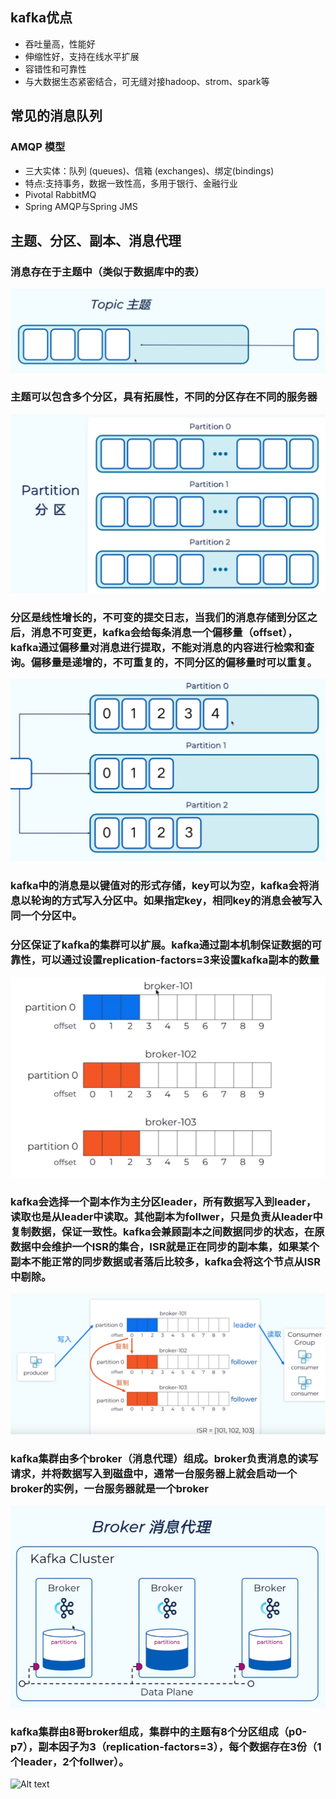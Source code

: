 ## kafka优点
- 吞吐量高，性能好
- 伸缩性好，支持在线水平扩展
- 容错性和可靠性
- 与大数据生态紧密结合，可无缝对接hadoop、strom、spark等
## 常见的消息队列
### AMQP 模型
- 三大实体：队列 (queues)、信箱 (exchanges)、绑定(bindings)
- 特点:支持事务，数据一致性高，多用于银行、金融行业
- Pivotal RabbitMQ
- Spring AMQP与Spring JMS

## 主题、分区、副本、消息代理
### 消息存在于主题中（类似于数据库中的表）
![Alt text](pic/image1.png)
### 主题可以包含多个分区，具有拓展性，不同的分区存在不同的服务器
![Alt text](pic/image2.png)
### 分区是线性增长的，不可变的提交日志，当我们的消息存储到分区之后，消息不可变更，kafka会给每条消息一个偏移量（offset），kafka通过偏移量对消息进行提取，不能对消息的内容进行检索和查询。偏移量是递增的，不可重复的，不同分区的偏移量时可以重复。
![Alt text](pic/image3.png)
### kafka中的消息是以键值对的形式存储，key可以为空，kafka会将消息以轮询的方式写入分区中。如果指定key，相同key的消息会被写入同一个分区中。
### 分区保证了kafka的集群可以扩展。kafka通过副本机制保证数据的可靠性，可以通过设置replication-factors=3来设置kafka副本的数量
![Alt text](pic/image4.png)
### kafka会选择一个副本作为主分区leader，所有数据写入到leader，读取也是从leader中读取。其他副本为follwer，只是负责从leader中复制数据，保证一致性。kafka会兼顾副本之间数据同步的状态，在原数据中会维护一个ISR的集合，ISR就是正在同步的副本集，如果某个副本不能正常的同步数据或者落后比较多，kafka会将这个节点从ISR中剔除。
![Alt text](pic/image5.png)

### kafka集群由多个broker（消息代理）组成。broker负责消息的读写请求，并将数据写入到磁盘中，通常一台服务器上就会启动一个broker的实例，一台服务器就是一个broker
![Alt text](pic/image6.png)
### kafka集群由8哥broker组成，集群中的主题有8个分区组成（p0-p7），副本因子为3（replication-factors=3），每个数据存在3份（1个leader，2个follwer）。
![Alt text](image7.png)